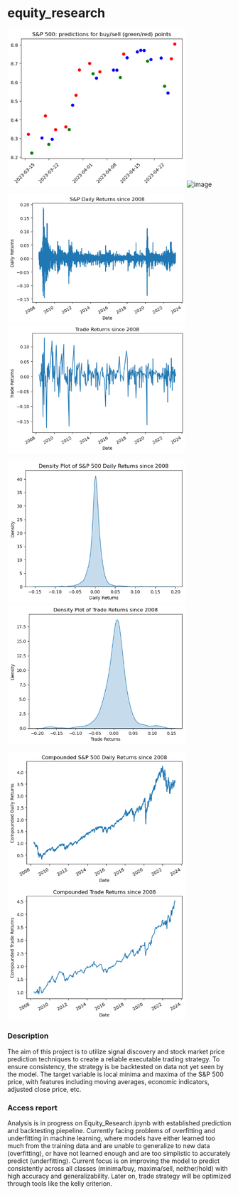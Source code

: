 # equity_research

<p float="left">
  <img src="Charts/Unknown" width="400">
  <img width="381" alt="image" src="https://user-images.githubusercontent.com/102631336/235542019-0c661bf4-ce9c-44da-9eb5-96abd3273fac.png">
</p>
  
<p float="left">
  <img src="Charts/Unknown-2" width="400">
  <img src="Charts/Unknown-5" width="400">
</p>

<p float="left">
  <img src="Charts/Unknown-3" width="400">
  <img src="Charts/Unknown-6" width="400">
</p>

<p float="left">
  <img src="Charts/Unknown-4" width="400">
  <img src="Charts/Unknown-7" width="400">
</p>



### Description

The aim of this project is to utilize signal discovery and stock market price prediction techniques to create a reliable executable trading strategy. To ensure consistency, the strategy is be backtested on data not yet seen by the model. The target variable is local minima and maxima of the S&P 500 price, with features including moving averages, economic indicators, adjusted close price, etc.

### Access report
Analysis is in progress on Equity_Research.ipynb with established prediction and backtesting piepeline. Currently facing problems of overfitting and underfitting in machine learning, where models have either learned too much from the training data and are unable to generalize to new data (overfitting), or have not learned enough and are too simplistic to accurately predict (underfitting). Current focus is on improving the model to predict consistently across all classes (minima/buy, maxima/sell, neither/hold) with high accuracy and generalizability.  Later on, trade strategy will be optimized through tools like the kelly criterion.
